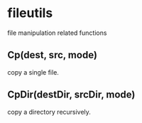 # fileutils

file manipulation related functions

## Cp(dest, src, mode)

copy a single file.

## CpDir(destDir, srcDir, mode)

copy a directory recursively.
